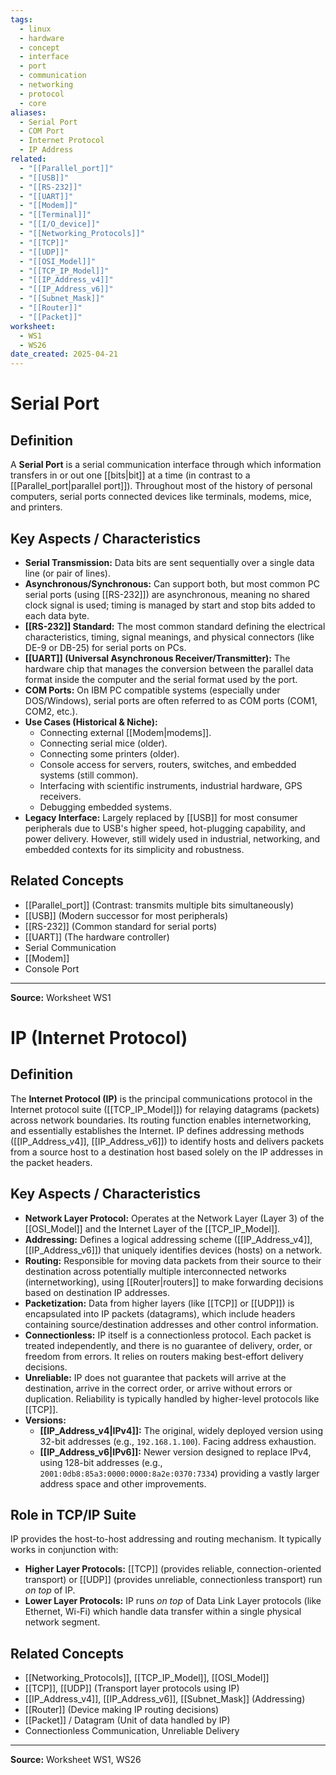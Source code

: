 ```yaml
---
tags:
  - linux
  - hardware
  - concept
  - interface
  - port
  - communication
  - networking
  - protocol
  - core
aliases:
  - Serial Port
  - COM Port
  - Internet Protocol
  - IP Address
related:
  - "[[Parallel_port]]"
  - "[[USB]]"
  - "[[RS-232]]"
  - "[[UART]]"
  - "[[Modem]]"
  - "[[Terminal]]"
  - "[[I/O_device]]"
  - "[[Networking_Protocols]]"
  - "[[TCP]]"
  - "[[UDP]]"
  - "[[OSI_Model]]"
  - "[[TCP_IP_Model]]"
  - "[[IP_Address_v4]]"
  - "[[IP_Address_v6]]"
  - "[[Subnet_Mask]]"
  - "[[Router]]"
  - "[[Packet]]"
worksheet:
  - WS1
  - WS26
date_created: 2025-04-21
---
```

# Serial Port

## Definition

A **Serial Port** is a serial communication interface through which information transfers in or out one [[bits|bit]] at a time (in contrast to a [[Parallel_port|parallel port]]). Throughout most of the history of personal computers, serial ports connected devices like terminals, modems, mice, and printers.

## Key Aspects / Characteristics

- **Serial Transmission:** Data bits are sent sequentially over a single data line (or pair of lines).
- **Asynchronous/Synchronous:** Can support both, but most common PC serial ports (using [[RS-232]]) are asynchronous, meaning no shared clock signal is used; timing is managed by start and stop bits added to each data byte.
- **[[RS-232]] Standard:** The most common standard defining the electrical characteristics, timing, signal meanings, and physical connectors (like DE-9 or DB-25) for serial ports on PCs.
- **[[UART]] (Universal Asynchronous Receiver/Transmitter):** The hardware chip that manages the conversion between the parallel data format inside the computer and the serial format used by the port.
- **COM Ports:** On IBM PC compatible systems (especially under DOS/Windows), serial ports are often referred to as COM ports (COM1, COM2, etc.).
- **Use Cases (Historical & Niche):**
    - Connecting external [[Modem|modems]].
    - Connecting serial mice (older).
    - Connecting some printers (older).
    - Console access for servers, routers, switches, and embedded systems (still common).
    - Interfacing with scientific instruments, industrial hardware, GPS receivers.
    - Debugging embedded systems.
- **Legacy Interface:** Largely replaced by [[USB]] for most consumer peripherals due to USB's higher speed, hot-plugging capability, and power delivery. However, still widely used in industrial, networking, and embedded contexts for its simplicity and robustness.

## Related Concepts
- [[Parallel_port]] (Contrast: transmits multiple bits simultaneously)
- [[USB]] (Modern successor for most peripherals)
- [[RS-232]] (Common standard for serial ports)
- [[UART]] (The hardware controller)
- Serial Communication
- [[Modem]]
- Console Port

---
**Source:** Worksheet WS1

# IP (Internet Protocol)

## Definition

The **Internet Protocol (IP)** is the principal communications protocol in the Internet protocol suite ([[TCP_IP_Model]]) for relaying datagrams (packets) across network boundaries. Its routing function enables internetworking, and essentially establishes the Internet. IP defines addressing methods ([[IP_Address_v4]], [[IP_Address_v6]]) to identify hosts and delivers packets from a source host to a destination host based solely on the IP addresses in the packet headers.

## Key Aspects / Characteristics

- **Network Layer Protocol:** Operates at the Network Layer (Layer 3) of the [[OSI_Model]] and the Internet Layer of the [[TCP_IP_Model]].
- **Addressing:** Defines a logical addressing scheme ([[IP_Address_v4]], [[IP_Address_v6]]) that uniquely identifies devices (hosts) on a network.
- **Routing:** Responsible for moving data packets from their source to their destination across potentially multiple interconnected networks (internetworking), using [[Router|routers]] to make forwarding decisions based on destination IP addresses.
- **Packetization:** Data from higher layers (like [[TCP]] or [[UDP]]) is encapsulated into IP packets (datagrams), which include headers containing source/destination addresses and other control information.
- **Connectionless:** IP itself is a connectionless protocol. Each packet is treated independently, and there is no guarantee of delivery, order, or freedom from errors. It relies on routers making best-effort delivery decisions.
- **Unreliable:** IP does not guarantee that packets will arrive at the destination, arrive in the correct order, or arrive without errors or duplication. Reliability is typically handled by higher-level protocols like [[TCP]].
- **Versions:**
    - **[[IP_Address_v4|IPv4]]:** The original, widely deployed version using 32-bit addresses (e.g., `192.168.1.100`). Facing address exhaustion.
    - **[[IP_Address_v6|IPv6]]:** Newer version designed to replace IPv4, using 128-bit addresses (e.g., `2001:0db8:85a3:0000:0000:8a2e:0370:7334`) providing a vastly larger address space and other improvements.

## Role in TCP/IP Suite

IP provides the host-to-host addressing and routing mechanism. It typically works in conjunction with:
- **Higher Layer Protocols:** [[TCP]] (provides reliable, connection-oriented transport) or [[UDP]] (provides unreliable, connectionless transport) run *on top* of IP.
- **Lower Layer Protocols:** IP runs *on top* of Data Link Layer protocols (like Ethernet, Wi-Fi) which handle data transfer within a single physical network segment.

## Related Concepts
- [[Networking_Protocols]], [[TCP_IP_Model]], [[OSI_Model]]
- [[TCP]], [[UDP]] (Transport layer protocols using IP)
- [[IP_Address_v4]], [[IP_Address_v6]], [[Subnet_Mask]] (Addressing)
- [[Router]] (Device making IP routing decisions)
- [[Packet]] / Datagram (Unit of data handled by IP)
- Connectionless Communication, Unreliable Delivery

---
**Source:** Worksheet WS1, WS26